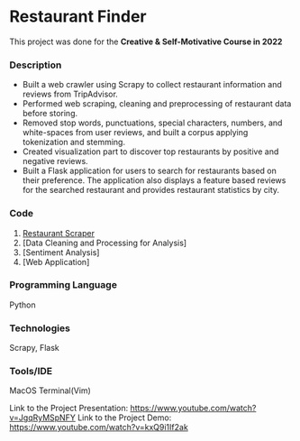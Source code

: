 # Restaurant Finder

This project was done for the **Creative & Self-Motivative Course in 2022**

### Description
* Built a web crawler using Scrapy to collect restaurant information and reviews from TripAdvisor.
* Performed web scraping, cleaning and preprocessing of restaurant data before storing.
* Removed stop words, punctuations, special characters, numbers, and white-spaces from user reviews, and built a corpus applying tokenization and stemming.
* Created visualization part to discover top restaurants by positive and negative reviews.
* Built a Flask application for users to search for restaurants based on their preference. The application also displays a feature based reviews for the searched restaurant and provides restaurant statistics by city.

### Code
1. [Restaurant Scraper](https://github.com/saayih/tripadvisor_spider)
2. [Data Cleaning and Processing for Analysis]
3. [Sentiment Analysis]
4. [Web Application]

### Programming Language
Python

### Technologies
Scrapy, Flask

### Tools/IDE
MacOS Terminal(Vim)


Link to the Project Presentation: https://www.youtube.com/watch?v=JgqRyMSpNFY
Link to the Project Demo: https://www.youtube.com/watch?v=kxQ9i1If2ak
